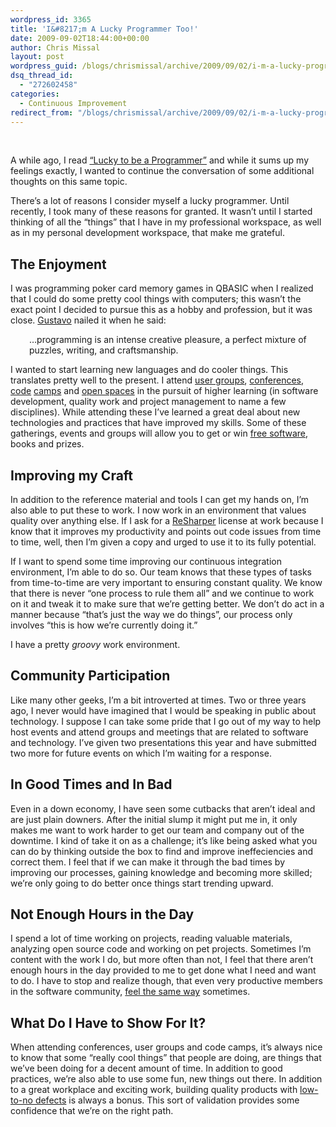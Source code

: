 ```yaml
---
wordpress_id: 3365
title: 'I&#8217;m A Lucky Programmer Too!'
date: 2009-09-02T18:44:00+00:00
author: Chris Missal
layout: post
wordpress_guid: /blogs/chrismissal/archive/2009/09/02/i-m-a-lucky-programmer-too.aspx
dsq_thread_id:
  - "272602458"
categories:
  - Continuous Improvement
redirect_from: "/blogs/chrismissal/archive/2009/09/02/i-m-a-lucky-programmer-too.aspx/"
---
```

&nbsp;

A while ago, I read&nbsp;[&#8220;Lucky to be a Programmer&#8221;](http://duartes.org/gustavo/blog/post/lucky-to-be-a-programmer) and while it sums up my feelings exactly, I wanted to continue the conversation of some additional thoughts on this same topic.

There&#8217;s a lot of reasons I consider myself a lucky programmer. Until recently, I took many of these reasons for granted. It wasn&#8217;t until I started thinking of all the &#8220;things&#8221; that I have in my professional workspace, as well as in my personal development workspace, that make me grateful.

## The Enjoyment

I was programming poker card memory games in QBASIC when I realized that I could do some pretty cool things with computers; this wasn&#8217;t the exact point I decided to pursue this as a hobby and profession, but it was close. [Gustavo](http://duartes.org/gustavo/blog/)&nbsp;nailed it when he said:

<p style="padding-left: 30px">
  &#8230;programming is an intense creative pleasure, a perfect mixture of puzzles, writing, and craftsmanship.
</p>

I wanted to start learning new languages and do cooler things. This translates pretty well to the present. I attend [user groups](http://crineta.org),&nbsp;[conferences](http://stlouisdayofdotnet.com/), [code](http://www.iowacodecamp.com)&nbsp;[camps](http://www.chicagocodecamp.com/)&nbsp;and [open spaces](http://kaizenconf.com/)&nbsp;in the pursuit of higher learning (in software development, quality work and project management to name a few disciplines). While attending these I&#8217;ve learned a great deal about new technologies and practices that have improved my skills. Some of these gatherings, events and groups will allow you to get or win [free software](http://twitter.com/lazycoder/statuses/3368489119), books and prizes.

## Improving my Craft

In addition to the reference material and tools I can get my hands on, I&#8217;m also able to put these to work. I now work in an environment that values quality over anything else. If I ask for a [ReSharper](http://www.jetbrains.com/resharper/) license at work because I know that it improves my productivity and points out code issues from time to time, well, then I&#8217;m given a copy and urged to use it to its fully potential.

If I want to spend some time improving our continuous integration environment, I&#8217;m able to do so. Our team knows that these types of tasks from time-to-time are very important to ensuring constant quality. We know that there is never &#8220;one process to rule them all&#8221; and we continue to work on it and tweak it to make sure that we&#8217;re getting better. We don&#8217;t do act in a manner because &#8220;that&#8217;s just the way we do things&#8221;, our process only involves &#8220;this is how we&#8217;re currently doing it.&#8221;

I have a pretty _groovy_ work environment.

## Community Participation

Like many other geeks, I&#8217;m a bit introverted at times. Two or three years ago, I never would have imagined that I would be speaking in public about technology. I suppose I can take some pride that I go out of my way to help host events and attend groups and meetings that are related to software and technology. I&#8217;ve given two presentations this year and have submitted two more for future events on which I&#8217;m waiting for a response.

## In Good Times and In Bad

Even in a down economy, I have seen some cutbacks that aren&#8217;t ideal and are just plain downers. After the initial slump it might put me in, it only makes me want to work harder to get our team and company out of the downtime. I kind of take it on as a challenge; it&#8217;s like being asked what you can do by thinking outside the box to find and improve ineffeciencies and correct them. I feel that if we can make it through the bad times by improving our processes, gaining knowledge and becoming more skilled; we&#8217;re only going to do better once things start trending upward.

## Not Enough Hours in the Day

I spend a lot of time working on projects, reading valuable materials, analyzing open source code and working on pet projects. Sometimes I&#8217;m content with the work I do, but more often than not, I feel that there aren&#8217;t enough hours in the day provided to me to get done what I need and want to do. I have to stop and realize though, that even very productive members in the software community, [feel the same way](http://twitter.com/jeremydmiller/status/3678476412) sometimes.

## What Do I Have to Show For It?

When attending conferences, user groups and code camps, it&#8217;s always nice to know that some &#8220;really cool things&#8221; that people are doing, are things that we&#8217;ve been doing for a decent amount of time. In addition to good practices, we&#8217;re also able to use some fun, new things out there. In addition to a great workplace and exciting work, building quality products with [low-to-no defects](http://devlicio.us/blogs/tim_barcz/archive/2009/08/26/zero-defects-in-software-setting-a-higher-bar.aspx)&nbsp;is always a bonus. This sort of validation provides some confidence that we&#8217;re on the right path.

&nbsp;